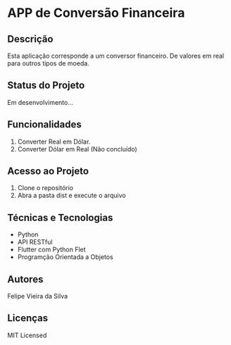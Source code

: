 <h1> APP de Conversão Financeira </h1>


<h2>Descrição</h2>

<p> 
Esta aplicação corresponde a um conversor financeiro. De valores em real para outros
tipos de moeda.
</p>

<h2> Status do Projeto </h2>

<p>
Em desenvolvimento...
</p>


<h2> Funcionalidades </h2>

<ol>

<li>
Converter Real em Dólar.
</li>
<li>
Converter Dólar em Real (Não concluído)
</li>
</ol>

<h2> Acesso ao Projeto </h2>
<ol>
<li>  Clone o repositório</li>
<li> Abra a pasta dist e execute o arquivo </li>
</ol>

<h2>Técnicas e Tecnologias</h2>
<ul>

<li>
Python
</li>
<li>
API RESTful
</li>
<li>
Flutter com Python Flet
</li>
<li>
Programção Orientada a Objetos
</li>
</ul>

<h2> Autores </h2>
<p> Felipe Vieira da Silva</p>
<h2> Licenças</h2>
<p> MIT Licensed</p>